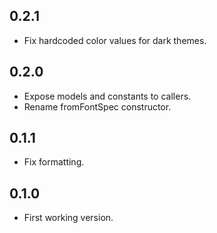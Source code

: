 ## 0.2.1

* Fix hardcoded color values for dark themes.

## 0.2.0

* Expose models and constants to callers.
* Rename fromFontSpec constructor.

## 0.1.1

* Fix formatting.

## 0.1.0

* First working version.
